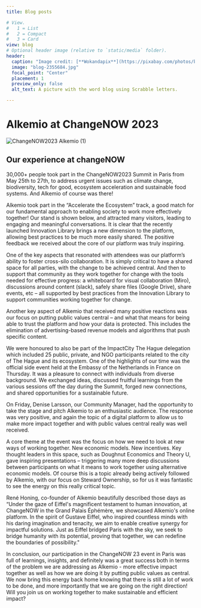 ```yaml
---
title: Blog posts

# View.
#   1 = List
#   2 = Compact
#   3 = Card
view: blog
# Optional header image (relative to `static/media` folder).
header:
  caption: "Image credit: [**Wokandapix**](https://pixabay.com/photos/blog-internet-web-technology-media-2355684)"
  image: "blog-2355684.jpg"
  focal_point: "Center"
  placement: 1
  preview_only: false
  alt_text: A picture with the word blog using Scrabble letters.

---
```

# Alkemio at ChangeNOW 2023


![ChangeNOW2023 Alkemio (1)](https://github.com/alkem-io/website/assets/114920200/f346f8a2-d942-4654-9510-5879d13ac75b)


## Our experience at changeNOW

30,000+ people took part in the ChangeNOW2023 Summit in Paris from May 25th to 27th, to address urgent issues such as climate change, biodiversity, tech for good, ecosystem acceleration and sustainable food systems. And Alkemio of course was there!  

Alkemio took part in the “Accelerate the Ecosystem” track, a good match for our fundamental approach to enabling society to work more effectively together! Our stand is shown below, and attracted many visitors, leading to engaging and meaningful conversations. It is clear that the recently launched Innovation Library brings a new dimension to the platform, allowing best practices to be much more easily shared. The positive feedback we received about the core of our platform was truly inspiring.  

One of the key aspects that resonated with attendees was our platform’s ability to foster cross-silo collaboration. It is simply critical to have a shared space for all parties, with the change to be achieved central. And then to support that community as they work together for change with the tools needed for effective progress:  a whiteboard for visual collaboration (Miro), discussions around content (slack), safely share files (Google Drive), share events, etc – all supported by best practices from the Innovation Library to support communities working together for change.  

Another key aspect of Alkemio that received many positive reactions was our focus on putting public values central – and what that means for being able to trust the platform and how your data is protected. This includes the elimination of advertising-based revenue models and algorithms that push specific content.  

We were honoured to also be part of the ImpactCity The Hague delegation which included 25 public, private, and NGO participants related to the city of The Hague and its ecosystem. One of the highlights of our time was the official side event held at the Embassy of the Netherlands in France on Thursday. It was a pleasure to connect with individuals from diverse background. We exchanged ideas, discussed fruitful learnings from the various sessions off the day during the Summit, forged new connections, and shared opportunities for a sustainable future. 

On Friday, Denise Larsson, our Community Manager, had the opportunity to take the stage and pitch Alkemio to an enthusiastic audience. The response was very positive, and again the topic of a digital platform to allow us to make more impact together and with public values central really was well received. 

A core theme at the event was the focus on how we need to look at new ways of working together. New economic models. New incentives. Key thought leaders in this space, such as  Doughnut Economics and Theory U, gave inspiring presentations – triggering many more deep discussions between participants on what it means to work together using alternative economic models. Of course this is a topic already being actively followed by Alkemio, with our focus on Steward Ownership, so for us it was fantastic to see the energy on this really critical topic. 

René Honing, co-founder of Alkemio beautifully described those days as “Under the gaze of Eiffel's magnificent testament to human innovation, at ChangeNOW in the Grand Palais Éphémère, we showcased Alkemio's online platform. In the spirit of Gustave Eiffel, who inspired countless minds with his daring imagination and tenacity, we aim to enable creative synergy for impactful solutions. Just as Eiffel bridged Paris with the sky, we seek to bridge humanity with its potential, proving that together, we can redefine the boundaries of possibility." 

In conclusion, our participation in the ChangeNOW 23 event in Paris was full of learnings, insights, and definitely was a great success both in terms of the problem we are addressing as Alkemio - more effective impact together as well as how we are doing it by putting public values as central. We now bring this energy back home knowing that there is still a lot of work to be done, and more importantly that we are going on the right direction! Will you join us on working together to make sustainable and efficient impact?  

